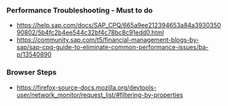 
### Performance Troubleshooting - Must to do

* https://help.sap.com/docs/SAP_CPQ/665a9ee212394653a84a393035090802/5b4fc2b4ee544c32bf4c78bc8c91edd0.html
* https://community.sap.com/t5/financial-management-blogs-by-sap/sap-cpq-guide-to-eliminate-common-performance-issues/ba-p/13540890

### Browser Steps

* https://firefox-source-docs.mozilla.org/devtools-user/network_monitor/request_list/#filtering-by-properties
